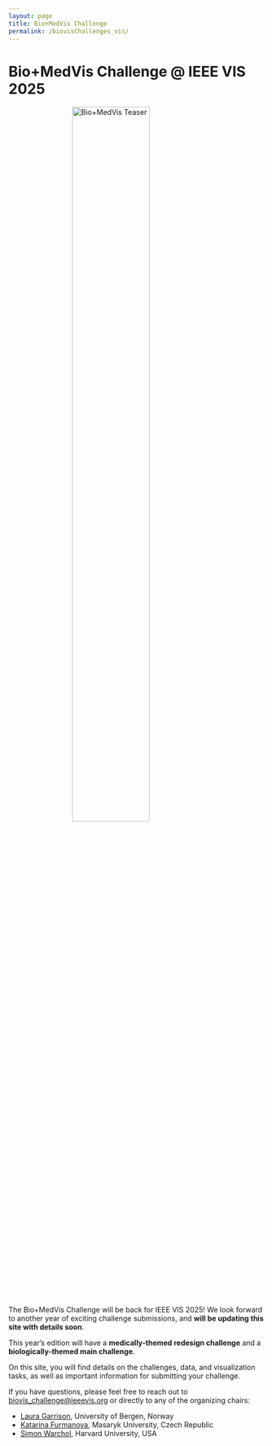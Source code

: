 ```yaml
---
layout: page
title: Bio+MedVis Challenge
permalink: /biovisChallenges_vis/
---
```


# Bio+MedVis Challenge @ IEEE VIS 2025

<figure>
    <img src="{{site.baseurl}}/images/biovis-challenge/biomedvis2025-graphic.avif" alt="Bio+MedVis Teaser" style="width: 60%; display: block; margin-left: auto; margin-right: auto;">
</figure>

The Bio+MedVis Challenge will be back for IEEE VIS 2025! We look forward to
another year of exciting challenge submissions, and **will be updating this site
with details soon**.

This year’s edition will have a **medically-themed redesign challenge** and a
**biologically-themed main challenge**.

On this site, you will find details on the challenges, data, and visualization
tasks, as well as important information for submitting your challenge.

If you have questions, please feel free to reach out to
[biovis_challenge@ieeevis.org](mailto:biovis_challenge@ieeevis.org) or directly
to any of the organizing chairs:

-   [Laura Garrison](https://www.laura-garrison.com/), University of Bergen, Norway
-   [Katarina Furmanova](mailto:katarina.furmanova@gmail.com), Masaryk University, Czech Republic
-   [Simon Warchol](https://simonwarchol.com/), Harvard University, USA
